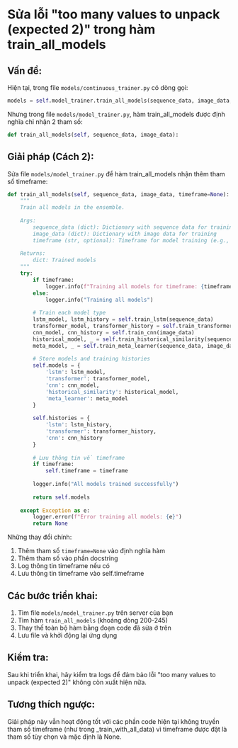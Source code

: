 # Sửa lỗi "too many values to unpack (expected 2)" trong hàm train_all_models

## Vấn đề:

Hiện tại, trong file `models/continuous_trainer.py` có dòng gọi:
```python
models = self.model_trainer.train_all_models(sequence_data, image_data, timeframe=timeframe)
```

Nhưng trong file `models/model_trainer.py`, hàm train_all_models được định nghĩa chỉ nhận 2 tham số:
```python
def train_all_models(self, sequence_data, image_data):
```

## Giải pháp (Cách 2):

Sửa file `models/model_trainer.py` để hàm train_all_models nhận thêm tham số timeframe:

```python
def train_all_models(self, sequence_data, image_data, timeframe=None):
    """
    Train all models in the ensemble.
    
    Args:
        sequence_data (dict): Dictionary with sequence data for training
        image_data (dict): Dictionary with image data for training
        timeframe (str, optional): Timeframe for model training (e.g., '1m', '5m')
        
    Returns:
        dict: Trained models
    """
    try:
        if timeframe:
            logger.info(f"Training all models for timeframe: {timeframe}")
        else:
            logger.info("Training all models")
        
        # Train each model type
        lstm_model, lstm_history = self.train_lstm(sequence_data)
        transformer_model, transformer_history = self.train_transformer(sequence_data)
        cnn_model, cnn_history = self.train_cnn(image_data)
        historical_model, _ = self.train_historical_similarity(sequence_data)
        meta_model, _ = self.train_meta_learner(sequence_data, image_data)
        
        # Store models and training histories
        self.models = {
            'lstm': lstm_model,
            'transformer': transformer_model,
            'cnn': cnn_model,
            'historical_similarity': historical_model,
            'meta_learner': meta_model
        }
        
        self.histories = {
            'lstm': lstm_history,
            'transformer': transformer_history,
            'cnn': cnn_history
        }
        
        # Lưu thông tin về timeframe
        if timeframe:
            self.timeframe = timeframe
        
        logger.info("All models trained successfully")
        
        return self.models
        
    except Exception as e:
        logger.error(f"Error training all models: {e}")
        return None
```

Những thay đổi chính:
1. Thêm tham số `timeframe=None` vào định nghĩa hàm
2. Thêm tham số vào phần docstring
3. Log thông tin timeframe nếu có
4. Lưu thông tin timeframe vào self.timeframe

## Các bước triển khai:

1. Tìm file `models/model_trainer.py` trên server của bạn
2. Tìm hàm `train_all_models` (khoảng dòng 200-245)
3. Thay thế toàn bộ hàm bằng đoạn code đã sửa ở trên
4. Lưu file và khởi động lại ứng dụng

## Kiểm tra:

Sau khi triển khai, hãy kiểm tra logs để đảm bảo lỗi "too many values to unpack (expected 2)" không còn xuất hiện nữa.

## Tương thích ngược:

Giải pháp này vẫn hoạt động tốt với các phần code hiện tại không truyền tham số timeframe (như trong _train_with_all_data) vì timeframe được đặt là tham số tùy chọn và mặc định là None.